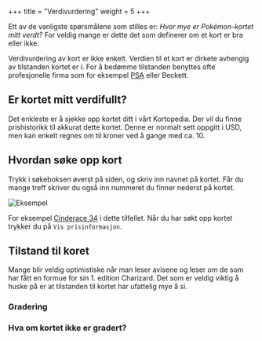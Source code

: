+++
title = "Verdivurdering"
weight = 5
+++

Ett av de vanligste spørsmålene som stilles er: *Hvor mye er Pokémon-kortet mitt verdt?*
For veldig mange er dette det som definerer om et kort er bra eller ikke.

Verdivurdering av kort er ikke enkelt. Verdien til et kort er dirkete avhengig av tilstanden
kortet er i. For å bedømme tilstanden benyttes ofte profesjonelle firma som for eksempel [PSA](/guide/psa) eller Beckett.

## Er kortet mitt verdifullt?

Det enkleste er å sjekke opp kortet ditt i vårt Kortopedia. Der vil du finne prishistorikk til akkurat dette kortet.
Denne er normalt sett oppgitt i USD, men kan enkelt regnes om til kroner ved å gange med ca. 10.

## Hvordan søke opp kort

Trykk i søkeboksen øverst på siden, og skriv inn navnet på kortet. Får du mange treff skriver du også inn nummeret du
finner nederst på kortet.

![Eksempel](https://pkmn.no/storage/wiki/image-asset.png)

For eksempel [Cinderace 34](https://pkmn.no/cards/collection?query=cinderace%2034) i dette tilfellet.
Når du har søkt opp kortet trykker du på `Vis prisinformasjon`. 

## Tilstand til koret

Mange blir veldig optimistiske når man leser avisene og leser om de som har fått en formue for sin 1. edition Charizard.
Det som er veldig viktig å huske på er at tilstanden til kortet har ufattelig mye å si.

### Gradering

### Hva om kortet ikke er gradert?


